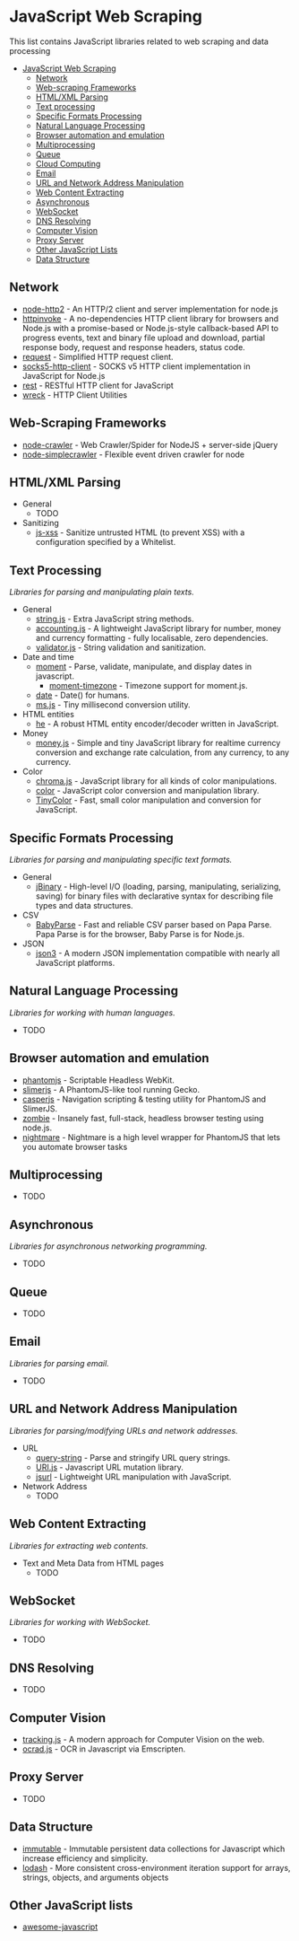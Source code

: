 # JavaScript Web Scraping

This list contains JavaScript libraries related to web scraping and data processing

* [JavaScript Web Scraping](#javascript-web-scraping)
   * [Network](#network)
   * [Web-scraping Frameworks](#web-scraping-frameworks)
   * [HTML/XML Parsing](#htmlxml-parsing)
   * [Text processing](#text-processing)
   * [Specific Formats Processing](#specific-formats-processing)
   * [Natural Language Processing](#natural-language-processing)
   * [Browser automation and emulation](#browser-automation-and-emulation)
   * [Multiprocessing](#multiprocessing)
   * [Queue](#queue)
   * [Cloud Computing](#cloud-computing)
   * [Email](#email)
   * [URL and Network Address Manipulation](#url-and-network-address-manipulation)
   * [Web Content Extracting](#web-content-extracting)
   * [Asynchronous](#asynchronous)
   * [WebSocket](#websocket)
   * [DNS Resolving](#dns-resolving)
   * [Computer Vision](#computer-vision)
   * [Proxy Server](#proxy-server)
   * [Other JavaScript Lists](#other-javascript-lists)
   * [Data Structure](#data-structure)

## Network
* [node-http2](https://github.com/molnarg/node-http2) - An HTTP/2 client and server implementation for node.js
* [httpinvoke](https://github.com/jakutis/httpinvoke) - A no-dependencies HTTP client library for browsers and Node.js with a promise-based or Node.js-style callback-based API to progress events, text and binary file upload and download, partial response body, request and response headers, status code. 
* [request](https://github.com/request/request) - Simplified HTTP request client.
* [socks5-http-client](https://github.com/mattcg/socks5-http-client) - SOCKS v5 HTTP client implementation in JavaScript for Node.js
* [rest](https://github.com/cujojs/rest) - RESTful HTTP client for JavaScript
* [wreck](https://github.com/hapijs/wreck) - HTTP Client Utilities

## Web-Scraping Frameworks
* [node-crawler](https://github.com/sylvinus/node-crawler) - Web Crawler/Spider for NodeJS + server-side jQuery
* [node-simplecrawler](https://github.com/cgiffard/node-simplecrawler) - Flexible event driven crawler for node

## HTML/XML Parsing
  * General
    * TODO
  * Sanitizing
    * [js-xss](https://github.com/leizongmin/js-xss) - Sanitize untrusted HTML (to prevent XSS) with a configuration specified by a Whitelist.

## Text Processing

*Libraries for parsing and manipulating plain texts.*

* General
  * [string.js](https://github.com/jprichardson/string.js) - Extra JavaScript string methods.
  * [accounting.js](https://github.com/openexchangerates/accounting.js) - A lightweight JavaScript library for number, money and currency formatting - fully localisable, zero dependencies.
  * [validator.js](https://github.com/chriso/validator.js) - String validation and sanitization.
* Date and time
  * [moment](https://github.com/moment/moment) - Parse, validate, manipulate, and display dates in javascript.
    * [moment-timezone](https://github.com/moment/moment-timezone) - Timezone support for moment.js.
  * [date](https://github.com/MatthewMueller/date) - Date() for humans.
  * [ms.js](https://github.com/guille/ms.js) - Tiny millisecond conversion utility.
* HTML entities
  * [he](https://github.com/mathiasbynens/he) - A robust HTML entity encoder/decoder written in JavaScript.
* Money
  * [money.js](https://github.com/openexchangerates/money.js) - Simple and tiny JavaScript library for realtime currency conversion and exchange rate calculation, from any currency, to any currency.
* Color
  * [chroma.js](https://github.com/gka/chroma.js) - JavaScript library for all kinds of color manipulations.
  * [color](https://github.com/harthur/color) - JavaScript color conversion and manipulation library.
  * [TinyColor](https://github.com/bgrins/TinyColor) - Fast, small color manipulation and conversion for JavaScript.

## Specific Formats Processing

*Libraries for parsing and manipulating specific text formats.*

* General
  * [jBinary](https://github.com/jDataView/jBinary) - High-level I/O (loading, parsing, manipulating, serializing, saving) for binary files with declarative syntax for describing file types and data structures.
* CSV
  * [BabyParse](https://github.com/Rich-Harris/BabyParse) - Fast and reliable CSV parser based on Papa Parse. Papa Parse is for the browser, Baby Parse is for Node.js.
* JSON
  * [json3](https://github.com/bestiejs/json3) - A modern JSON implementation compatible with nearly all JavaScript platforms.

## Natural Language Processing

*Libraries for working with human languages.*

  * TODO

## Browser automation and emulation
* [phantomjs](https://github.com/ariya/phantomjs) - Scriptable Headless WebKit.
* [slimerjs](https://github.com/laurentj/slimerjs) - A PhantomJS-like tool running Gecko.
* [casperjs](https://github.com/n1k0/casperjs) - Navigation scripting & testing utility for PhantomJS and SlimerJS.
* [zombie](https://github.com/assaf/zombie) - Insanely fast, full-stack, headless browser testing using node.js.
* [nightmare](https://github.com/segmentio/nightmare) - Nightmare is a high level wrapper for PhantomJS that lets you automate browser tasks

## Multiprocessing
  * TODO

## Asynchronous

*Libraries for asynchronous networking programming.*

  * TODO

## Queue
  * TODO

## Email

*Libraries for parsing email.*

  * TODO

## URL and Network Address Manipulation

*Libraries for parsing/modifying URLs and network addresses.*

* URL
  * [query-string](https://github.com/sindresorhus/query-string) - Parse and stringify URL query strings.
  * [URI.js](https://github.com/medialize/URI.js/) - Javascript URL mutation library.
  * [jsurl](https://github.com/Mikhus/jsurl) - Lightweight URL manipulation with JavaScript.
* Network Address
  * TODO

## Web Content Extracting

*Libraries for extracting web contents.*

* Text and Meta Data from HTML pages
  * TODO

## WebSocket

*Libraries for working with WebSocket.*

  * TODO

## DNS Resolving
  * TODO

## Computer Vision
* [tracking.js](https://github.com/eduardolundgren/tracking.js) - A modern approach for Computer Vision on the web.
* [ocrad.js](https://github.com/antimatter15/ocrad.js) - OCR in Javascript via Emscripten.

## Proxy Server
  * TODO

## Data Structure
* [immutable](https://github.com/facebook/immutable-js) - Immutable persistent data collections for Javascript which increase efficiency and simplicity.
* [lodash](https://github.com/lodash/lodash) - More consistent cross-environment iteration support for arrays, strings, objects, and arguments objects

## Other JavaScript lists

 * [awesome-javascript](https://github.com/sorrycc/awesome-javascript)
